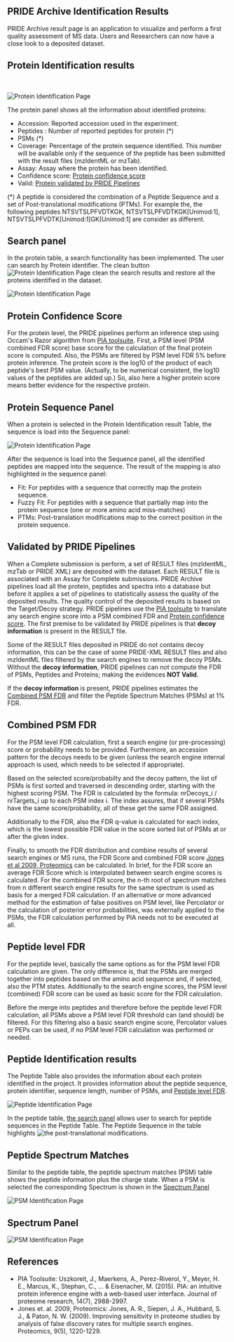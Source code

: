 ## PRIDE Archive Identification Results

PRIDE Archive result page is an application to visualize and perform a first quality assessment of MS data. Users and Researchers can now have a close look to a deposited dataset.


## Protein Identification results

</br>

![Protein Identification Page](../markdown/resultpage/files/protein-panel.png)

The protein panel shows all the information about identified proteins:

- Accession: Reported accession used in the experiment.
- Peptides : Number of reported peptides for protein (*)
- PSMs (*)
- Coverage: Percentage of the protein sequence identified. This number will be available only if the sequence of the peptide has been submitted with the result files (mzIdentML or mzTab).
- Assay: Assay where the protein has been identified.
- Confidence score: [Protein confidence score](./resultpage#protein_confidence_score)
- Valid: [Protein validated by PRIDE Pipelines](./resultpage#validated_by_pride_pipelines)

(*) A peptide is considered the combination of a Peptide Sequence and a set of Post-translational modifications (PTMs). For example the, the following peptides NTSVTSLPFVDTKGK, NTSVTSLPFVDTKGK[Unimod:1], NTSVTSLPFVDTK[Unimod:1]GK[Unimod:1] are consider as different.

## Search panel

In the protein table, a search functionality has been implemented. The user can search by Protein identifier. The clean button ![Protein Identification Page](../markdown/resultpage/files/search-clean.png) clean the search results and restore all the proteins identified in the dataset.

![Protein Identification Page](../markdown/resultpage/files/search-panel-protein.png)


## Protein Confidence Score

For the protein level, the PRIDE pipelines perform an inference step using Occam's Razor algorithm from [PIA toolsuite](./resultpage#references). First, a PSM level (PSM combined FDR score) base score for the calculation of the final protein score is computed. Also, the PSMs are filtered by PSM level FDR 5% before protein inference. The protein score is the log10 of the product of each peptide's best PSM value. (Actually, to be numerical consistent, the log10 values of the peptides are added up.) So, also here a higher protein score means better evidence for the respective protein.

## Protein Sequence Panel

When a protein is selected in the Protein Identification result Table, the sequence is load into the Sequence panel:

![Protein Identification Page](../markdown/resultpage/files/sequence-panel.png)

 After the sequence is load into the Sequence panel, all the identified peptides are mapped into the sequence. The result of the mapping is also highlighted in the sequence panel:

 - Fit: For peptides with a sequence that correctly map the protein sequence.
 - Fuzzy Fit: For peptides with a sequence that partially map into the protein sequence (one or more amino acid miss-matches)
 - PTMs: Post-translation modifications map to the correct position in the protein sequence.

## Validated by PRIDE Pipelines

When a Complete submission is perform, a set of RESULT files (mzIdentML, mzTab or PRIDE XML) are deposited with the dataset. Each RESULT file is associated with an Assay for Complete submissions. PRIDE Archive pipelines load all the protein, peptides and spectra into a database but before it applies a set of pipelines to statistically assess the quality of the deposited results. The quality control of the deposited results is based on the Target/Decoy strategy. PRIDE pipelines use the [PIA toolsuite](./resultpage#references) to translate any search engine score into a PSM combined FDR and [Protein confidence score](./resultpage#protein_confidence_score). The first premise to be validated by PRIDE pipelines is that **decoy information** is present in the RESULT file.

Some of the RESULT files deposited in PRIDE do not contains decoy information, this can be the case of some PRIDE-XML RESULT files and also mzIdentML files filtered by the search engines to remove the decoy PSMs. Without the **decoy information**, PRIDE pipelines can not compute the FDR of PSMs, Peptides and Proteins; making the evidences **NOT Valid**.

If the **decoy information** is present, PRIDE pipelines estimates the [Combined PSM FDR](./resultpage#combined_psm_fdr) and filter the Peptide Spectrum Matches (PSMs) at 1% FDR.

## Combined PSM FDR

For the PSM level FDR calculation, first a search engine (or pre-processing) score or probability needs to be provided. Furthermore, an accession pattern for the decoys needs to be given (unless the search engine internal approach is used, which needs to be selected if appropriate).

Based on the selected score/probabilty and the decoy pattern, the list of PSMs is first sorted and traversed in descending order, starting with the highest scoring PSM. The FDR is calculated by the formula: nrDecoys_i / nrTargets_i up to each PSM index i. The index assures, that if several PSMs have the same score/probability, all of these get the same FDR assigned.

Additionally to the FDR, also the FDR q-value is calculated for each index, which is the lowest possible FDR value in the score sorted list of PSMs at or after the given index.

Finally, to smooth the FDR distribution and combine results of several search engines or MS runs, the FDR Score and combined FDR score [Jones et al 2009, Proteomics](./resultpage#references) can be calculated. In brief, for the FDR score an average FDR Score which is interpolated between search engine scores is calculated. For the combined FDR score, the n-th root of spectrum matches from n different search engine results for the same spectrum is used as basis for a merged FDR calculation. If an alternative or more advanced method for the estimation of false positives on PSM level, like Percolator or the calculation of posterior error probabilities, was externally applied to the PSMs, the FDR calculation performed by PIA needs not to be executed at all.

## Peptide level FDR

For the peptide level, basically the same options as for the PSM level FDR calculation are given. The only difference is, that the PSMs are merged together into peptides based on the amino acid sequence and, if selected, also the PTM states. Additionally to the search engine scores, the PSM level (combined) FDR score can be used as basic score for the FDR calculation.

Before the merge into peptides and therefore before the peptide level FDR calculation, all PSMs above a PSM level FDR threshold can (and should) be filtered. For this filtering also a basic search engine score, Percolator values or PEPs can be used, if no PSM level FDR calculation was performed or needed.

## Peptide Identification results

The Peptide Table also provides the information about each protein identified in the project. It provides information about the peptide sequence, protein identifier, sequence length, number of PSMs, and [Peptide level FDR](./resultpage#peptide_level_fdr).

![Peptide Identification Page](../markdown/resultpage/files/peptide-table.png)

In the peptide table, [the search panel](./resultpage#search_panel) allows user to search for peptide sequences in the Peptide Table. The Peptide Sequence in the table highlights ![the post-translational modifications](../markdown/resultpage/files/ptm-peptide.png).

## Peptide Spectrum Matches

Similar to the peptide table, the peptide spectrum matches (PSM) table shows the peptide information plus the charge state. When a PSM is selected the corresponding Spectrum is shown in the [Spectrum Panel](./resultpage#spectrum_panel)

![PSM Identification Page](../markdown/resultpage/files/psm-table.png)

## Spectrum Panel

![PSM Identification Page](../markdown/resultpage/files/spectra.png)

## References

- PIA Toolsuite: Uszkoreit, J., Maerkens, A., Perez-Riverol, Y., Meyer, H. E., Marcus, K., Stephan, C., ... & Eisenacher, M. (2015). PIA: an intuitive protein inference engine with a web-based user interface. Journal of proteome research, 14(7), 2988-2997.
- Jones et. al. 2009, Proteomics: Jones, A. R., Siepen, J. A., Hubbard, S. J., & Paton, N. W. (2009). Improving sensitivity in proteome studies by analysis of false discovery rates for multiple search engines. Proteomics, 9(5), 1220-1229.
